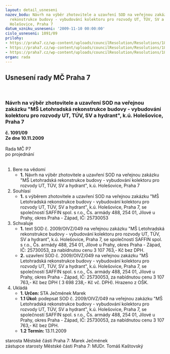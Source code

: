 ```yaml
---
layout: detail_usneseni
nazev_bodu: Návrh na výběr zhotovitele a uzavření SOD na veřejnou zakázku "MŠ Letohradská
  rekonstrukce budovy - vybudování kolektoru pro rozvody UT, TÚV, SV a hydrant", k.ú.
  Holešovice, Praha 7
datum_vzniku_usneseni: '2009-11-10 00:00:00'
cislo_usneseni: 1091/09
prilohy:
- https://praha7.cz/wp-content/uploads/councilResolution/Resolutions/18323/56-sod_op.doc
- https://praha7.cz/wp-content/uploads/councilResolution/Resolutions/18323/56-harmonogram_saffin.pdf
- https://praha7.cz/wp-content/uploads/councilResolution/Resolutions/18323/56-popt%c3%a1vka.doc
organ: rada
---
```

<div id="ucUsn_pList" class="usn">
	<span><h2>Usnesení rady MČ Praha 7 </h2>
<br></span><div class="standBody">
<span><h3>Návrh na výběr zhotovitele a uzavření SOD na veřejnou zakázku "MŠ Letohradská rekonstrukce budovy - vybudování kolektoru pro rozvody UT, TÚV, SV a hydrant", k.ú. Holešovice, Praha 7</h3></span><div class="center">
		<strong>č. 1091/09</strong><br>
	</div>
<div class="center">
		<strong>Ze dne 10.11.2009</strong><br><br>
	</div>Rada MČ P7<br> po projednání<br><br><ol>
<li>Bere na vědomí<ul><li>
<strong>1.</strong> Návrh na výběr zhotovitele a uzavření SOD na veřejnou zakázku "MŠ Letohradská rekonstrukce budovy - vybudování kolektoru pro rozvody UT, TÚV, SV a hydrant", k.ú. Holešovice, Praha 7</li></ul>
</li>
<li>Souhlasí<ul><li>
<strong>1.</strong> s výběrem zhotovitele a uzavření SOD na veřejnou zakázku "MŠ Letohradská rekonstrukce budovy - vybudování kolektoru pro rozvody UT, TÚV, SV a hydrant", k.ú. Holešovice, Praha 7, se společností SAFFIN spol. s r.o., Čs. armády 488, 254 01, Jílové u Prahy, okres Praha - Západ, IČ: 25730053</li></ul>
</li>
<li>Schvaluje<ul>
<li>
<strong>1.</strong> text SOD č. 2009/OIVZ/049 na veřejnou zakázku "MŠ Letohradská rekonstrukce budovy - vybudování kolektoru pro rozvody UT, TÚV, SV a hydrant", k.ú. Holešovice, Praha 7, se společností SAFFIN spol. s r.o., Čs. armády 488, 254 01, Jílové u Prahy, okres Praha - Západ, IČ: 25730053, za nabídnutou cenu 3 107 763,- Kč bez DPH.</li>
<li>
<strong>2.</strong> uzavření SOD č. 2009/OIVZ/049 na veřejnou zakázku "MŠ Letohradská rekonstrukce budovy - vybudování kolektoru pro rozvody UT, TÚV, SV a hydrant", k.ú. Holešovice, Praha 7, se společností SAFFIN spol. s r.o., Čs. armády 488, 254 01, Jílové u Prahy, okres Praha - Západ, IČ: 25730053, za nabídnutou cenu 3 107 763,- Kč bez DPH ( 3 698 238,- Kč vč. DPH). Hrazeno z OŠK.</li>
</ul>
</li>
<li>Ukládá<ul>
<li>
<strong>1. Určen: </strong>STA Ječmének Marek</li>
<li>
<strong>1.1 Úkol: </strong>podepsat SOD č. 2009/OIVZ/049 na veřejnou zakázku "MŠ Letohradská rekonstrukce budovy - vybudování kolektoru pro rozvody UT, TÚV, SV a hydrant", k.ú. Holešovice, Praha 7, se společností SAFFIN spol. s r.o., Čs. armády 488, 254 01, Jílové u Prahy, okres Praha - Západ, IČ: 25730053, za nabídnutou cenu 3 107 763,- Kč bez DPH.</li>
<li>
<strong>1.2 Termín: </strong>13.11.2009</li>
</ul>
</li>
</ol>starosta Městské části Praha 7: Marek Ječmének<br>zástupce starosty Městské části Praha 7: MUDr. Tomáš Kaštovský 
</div>
</div>
